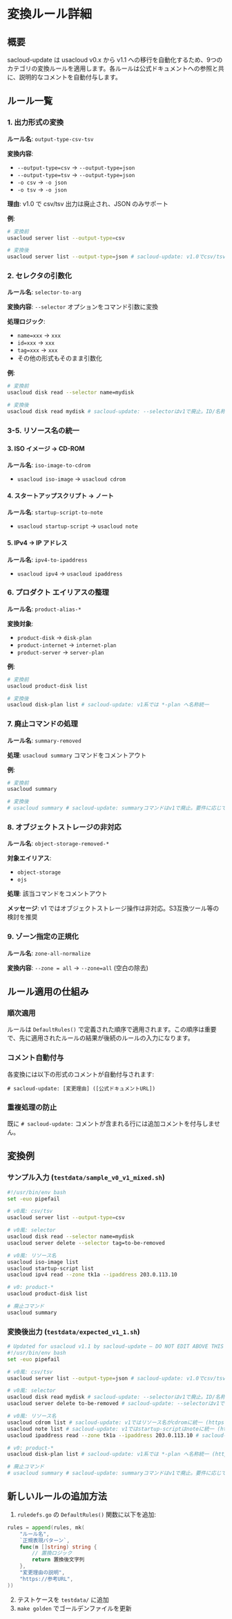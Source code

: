 # 変換ルール詳細

## 概要

sacloud-update は usacloud v0.x から v1.1 への移行を自動化するため、9つのカテゴリの変換ルールを適用します。各ルールは公式ドキュメントへの参照と共に、説明的なコメントを自動付与します。

## ルール一覧

### 1. 出力形式の変換

**ルール名**: `output-type-csv-tsv`

**変換内容**: 
- `--output-type=csv` → `--output-type=json`
- `--output-type=tsv` → `--output-type=json`
- `-o csv` → `-o json`
- `-o tsv` → `-o json`

**理由**: v1.0 で csv/tsv 出力は廃止され、JSON のみサポート

**例**:
```bash
# 変換前
usacloud server list --output-type=csv

# 変換後  
usacloud server list --output-type=json # sacloud-update: v1.0でcsv/tsvは廃止。jsonに置換し、必要なら --query/jq を利用してください
```

### 2. セレクタの引数化

**ルール名**: `selector-to-arg`

**変換内容**: `--selector` オプションをコマンド引数に変換

**処理ロジック**:
- `name=xxx` → `xxx`
- `id=xxx` → `xxx` 
- `tag=xxx` → `xxx`
- その他の形式もそのまま引数化

**例**:
```bash
# 変換前
usacloud disk read --selector name=mydisk

# 変換後
usacloud disk read mydisk # sacloud-update: --selectorはv1で廃止。ID/名称/タグをコマンド引数に指定する仕様へ移行
```

### 3-5. リソース名の統一

#### 3. ISO イメージ → CD-ROM

**ルール名**: `iso-image-to-cdrom`
- `usacloud iso-image` → `usacloud cdrom`

#### 4. スタートアップスクリプト → ノート  

**ルール名**: `startup-script-to-note`
- `usacloud startup-script` → `usacloud note`

#### 5. IPv4 → IP アドレス

**ルール名**: `ipv4-to-ipaddress`
- `usacloud ipv4` → `usacloud ipaddress`

### 6. プロダクト エイリアスの整理

**ルール名**: `product-alias-*`

**変換対象**:
- `product-disk` → `disk-plan`
- `product-internet` → `internet-plan`  
- `product-server` → `server-plan`

**例**:
```bash
# 変換前
usacloud product-disk list

# 変換後
usacloud disk-plan list # sacloud-update: v1系では *-plan へ名称統一
```

### 7. 廃止コマンドの処理

**ルール名**: `summary-removed`

**処理**: `usacloud summary` コマンドをコメントアウト

**例**:
```bash
# 変換前
usacloud summary

# 変換後  
# usacloud summary # sacloud-update: summaryコマンドはv1で廃止。要件に応じて bill/self/各list か rest を利用してください
```

### 8. オブジェクトストレージの非対応

**ルール名**: `object-storage-removed-*`

**対象エイリアス**:
- `object-storage`
- `ojs`

**処理**: 該当コマンドをコメントアウト

**メッセージ**: v1 ではオブジェクトストレージ操作は非対応。S3互換ツール等の検討を推奨

### 9. ゾーン指定の正規化

**ルール名**: `zone-all-normalize`

**変換内容**: `--zone = all` → `--zone=all` (空白の除去)

## ルール適用の仕組み

### 順次適用

ルールは `DefaultRules()` で定義された順序で適用されます。この順序は重要で、先に適用されたルールの結果が後続のルールの入力になります。

### コメント自動付与

各変換には以下の形式のコメントが自動付与されます:

```
# sacloud-update: [変更理由] ([公式ドキュメントURL])
```

### 重複処理の防止

既に `# sacloud-update:` コメントが含まれる行には追加コメントを付与しません。

## 変換例

### サンプル入力 (`testdata/sample_v0_v1_mixed.sh`)

```bash
#!/usr/bin/env bash
set -euo pipefail

# v0風: csv/tsv
usacloud server list --output-type=csv

# v0風: selector  
usacloud disk read --selector name=mydisk
usacloud server delete --selector tag=to-be-removed

# v0風: リソース名
usacloud iso-image list
usacloud startup-script list
usacloud ipv4 read --zone tk1a --ipaddress 203.0.113.10

# v0: product-*
usacloud product-disk list

# 廃止コマンド
usacloud summary
```

### 変換後出力 (`testdata/expected_v1_1.sh`)

```bash
# Updated for usacloud v1.1 by sacloud-update — DO NOT EDIT ABOVE THIS LINE
#!/usr/bin/env bash
set -euo pipefail

# v0風: csv/tsv
usacloud server list --output-type=json # sacloud-update: v1.0でcsv/tsvは廃止。jsonに置換し、必要なら --query/jq を利用してください (https://docs.usacloud.jp/usacloud/upgrade/v1_0_0/)

# v0風: selector
usacloud disk read mydisk # sacloud-update: --selectorはv1で廃止。ID/名称/タグをコマンド引数に指定する仕様へ移行 (https://docs.usacloud.jp/usacloud/upgrade/v1_0_0/)
usacloud server delete to-be-removed # sacloud-update: --selectorはv1で廃止。ID/名称/タグをコマンド引数に指定する仕様へ移行 (https://docs.usacloud.jp/usacloud/upgrade/v1_0_0/)

# v0風: リソース名  
usacloud cdrom list # sacloud-update: v1ではリソース名がcdromに統一 (https://manual.sakura.ad.jp/cloud-api/1.1/cdrom/index.html)
usacloud note list # sacloud-update: v1ではstartup-scriptはnoteに統一 (https://docs.usacloud.jp/usacloud/)
usacloud ipaddress read --zone tk1a --ipaddress 203.0.113.10 # sacloud-update: v1ではIPv4関連はipaddressに整理 (https://docs.usacloud.jp/usacloud/references/ipaddress/)

# v0: product-*
usacloud disk-plan list # sacloud-update: v1系では *-plan へ名称統一 (https://docs.usacloud.jp/usacloud/)

# 廃止コマンド
# usacloud summary # sacloud-update: summaryコマンドはv1で廃止。要件に応じて bill/self/各list か rest を利用してください (https://docs.usacloud.jp/usacloud/upgrade/v1_0_0/)
```

## 新しいルールの追加方法

1. `ruledefs.go` の `DefaultRules()` 関数に以下を追加:

```go
rules = append(rules, mk(
    "ルール名",
    `正規表現パターン`,
    func(m []string) string { 
        // 置換ロジック
        return 置換後文字列
    },
    "変更理由の説明",
    "https://参考URL",
))
```

2. テストケースを `testdata/` に追加
3. `make golden` でゴールデンファイルを更新